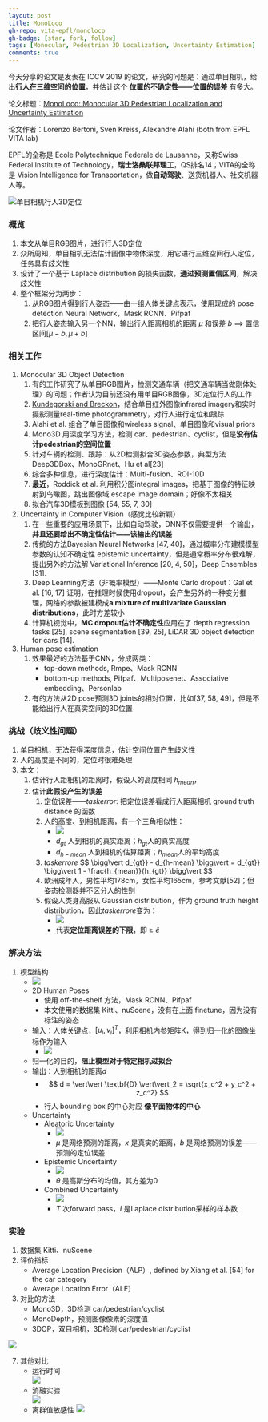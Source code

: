 ```yaml
---
layout: post
title: MonoLoco
gh-repo: vita-epfl/monoloco
gh-badge: [star, fork, follow]
tags: [Monocular, Pedestrian 3D Localization, Uncertainty Estimation]
comments: true
---
```


今天分享的论文是发表在 ICCV 2019 的论文，研究的问题是：通过单目相机，给出**行人在三维空间的位置**，并估计这个 **位置的不确定性——位置的误差** 有多大。

论文标题：[MonoLoco: Monocular 3D Pedestrian Localization and Uncertainty Estimation](https://openaccess.thecvf.com/content_ICCV_2019/html/Bertoni_MonoLoco_Monocular_3D_Pedestrian_Localization_and_Uncertainty_Estimation_ICCV_2019_paper.html)

论文作者：Lorenzo Bertoni, Sven Kreiss, Alexandre Alahi (both from EPFL VITA lab)

EPFL的全称是 Ecole Polytechnique Federale de Lausanne，又称Swiss Federal Institute of Technology，**瑞士洛桑联邦理工**，QS排名14；VITA的全称是 Vision Intelligence for Transportation，做**自动驾驶**、送货机器人、社交机器人等。

![单目相机行人3D定位](../img/3d_loco.png)

### 概览
1. 本文从单目RGB图片，进行行人3D定位
2. 众所周知，单目相机无法估计图像中物体深度，用它进行三维空间行人定位，任务具有歧义性
3. 设计了一个基于 Laplace distribution 的损失函数，**通过预测置信区间**，解决歧义性
4. 整个框架分为两步：
    1. 从RGB图片得到行人姿态——由一组人体关键点表示，使用现成的 pose detection Neural Network，Mask RCNN、Pifpaf
    2. 把行人姿态输入另一个NN，输出行人距离相机的距离 $\mu$ 和误差 $b$ ==> 置信区间[$\mu - b, \mu + b$]

### 相关工作
1. Monocular 3D Object Detection
    1. 有的工作研究了从单目RGB图片，检测交通车辆（把交通车辆当做刚体处理）的问题；作者认为目前还没有用单目RGB图像，3D定位行人的工作
    2. [Kundegorski and Breckon]()，结合单目红外图像infrared imagery和实时摄影测量real-time photogrammetry，对行人进行定位和跟踪
    3. Alahi et al. 组合了单目图像和wireless signal、单目图像和visual priors
    4. Mono3D 用深度学习方法，检测 car、pedestrian、cyclist，但是**没有估计pedestrian的空间位置**
    5. 针对车辆的检测、跟踪：从2D检测拟合3D姿态参数，典型方法Deep3DBox、MonoGRnet、Hu et al[23]
    6. 综合多种信息，进行深度估计：Multi-fusion、ROI-10D
    7. **最近**，Roddick et al. 利用积分图integral images，把基于图像的特征映射到鸟瞰图，跳出图像域 escape image domain；好像不太相关
    8. 拟合汽车3D模板到图像 [54, 55, 7, 30]
2. Uncertainty in Computer Vision（感觉比较新颖）
    1. 在一些重要的应用场景下，比如自动驾驶，DNN不仅需要提供一个输出，**并且还要给出不确定性估计——该输出的误差**
    2. 传统的方法Bayesian Neural Networks [47, 40]，通过概率分布建模模型参数的认知不确定性 epistemic uncertainty，但是通常概率分布很难解，提出另外的方法解 Variational Inference [20, 4, 50]，Deep Ensembles [31].
    3. Deep Learning方法（非概率模型）——Monte Carlo dropout：Gal et al. [16, 17] 证明，在推理时候使用dropout，会产生另外的一种变分推理，网络的参数被建模成**a mixture of multivariate Gaussian distributions**，此时方差较小
    4. 计算机视觉中，**MC dropout估计不确定性**应用在了 depth regression tasks [25], scene segmentation [39, 25], LiDAR 3D object detection for cars [14].
3. Human pose estimation
    1. 效果最好的方法基于CNN，分成两类：
        - top-down methods, Rmpe、Mask RCNN
        - bottom-up methods, Pifpaf、Multiposenet、Associative embedding、Personlab
    2. 有的方法从2D pose预测3D joints的相对位置，比如[37, 58, 49]，但是不能给出行人在真实空间的3D位置

### 挑战（歧义性问题）
1. 单目相机，无法获得深度信息，估计空间位置产生歧义性
2. 人的高度是不同的，定位时很难处理
3. 本文：
    1. 估计行人距相机的距离时，假设人的高度相同 $h_{mean}$，
    2. 估计**此假设产生的误差**
        1. 定位误差——$task error$: 把定位误差看成行人距离相机 ground truth distance 的函数
        2. 人的高度、到相机距离，有一个三角相似性：
            - ![](../img/te.png)
            - $d_{gt}$ 人到相机的真实距离；$h_{gt}$人的真实高度
            - $d_{h-mean}$ 人到相机的估算距离；$h_{mean}$人的平均高度
        3. $task error e$
            $$ \bigg\vert d_{gt}} - d_{h-mean} \bigg\vert = d_{gt}} \bigg\vert 1 - \frac{h_{mean}}{h_{gt}} \bigg\vert $$
        4. 欧洲成年人，男性平均178cm，女性平均165cm，参考文献[52]；但姿态检测器并不区分人的性别
        5. 假设人类身高服从 Gaussian distribution，作为 ground truth height distribution，因此$task error e$变为：
            - ![](../img/ete.png)
            - 代表**定位距离误差的下限**，即 ≥ $\hat{e}$

### 解决方法
1. 模型结构
    - ![](../img/architecture.png)
    - 2D Human Poses
        - 使用 off-the-shelf 方法，Mask RCNN、Pifpaf
        - 本文使用的数据集 Kitti、nuScene，没有在上面 finetune，因为没有标注的姿态
    - 输入：人体关键点，$[u_i, v_i]^T$，利用相机内参矩阵K，得到归一化的图像坐标作为输入
        - ![](../img/input.png)
    - 归一化的目的，**阻止模型对于特定相机过拟合**
    - 输出：人到相机的距离$d$
        - $$ d = \vert\vert \textbf{D} \vert\vert_2 = \sqrt{x_c^2 + y_c^2 + z_c^2} $$
        - 行人 bounding box 的中心对应 **像平面物体的中心**
    - Uncertainty
        - Aleatoric Uncertainty
            - ![](../img/aleatoric.png)
            - $\mu$ 是网络预测的距离，$x$ 是真实的距离，$b$ 是网络预测的误差——预测的定位误差
        - Epistemic Uncertainty
            - ![](../img/epistemic.png)
            - $\theta$ 是高斯分布的均值，其方差为0
        - Combined Uncertainty
            - ![](../img/combined.png)
            - $T$ 次forward pass，$I$ 是Laplace distribution采样的样本数

### 实验
1. 数据集 Kitti、nuScene
2. 评价指标
    - Average Location Precision（ALP）, defined by Xiang et al. [54] for the car category
    - Average Location Error（ALE）
3. 对比的方法
    - Mono3D，3D检测 car/pedestrian/cyclist
    - MonoDepth，预测图像像素的深度值
    - 3DOP，双目相机，3D检测 car/pedestrian/cyclist

![](../img/experiments.png)

7. 其他对比
    - 运行时间  
    ![](../img/runtime.png)
    - 消融实验  
    ![](../img/ablation.png)
    - 离群值敏感性
    ![](../img/outlier.png)
